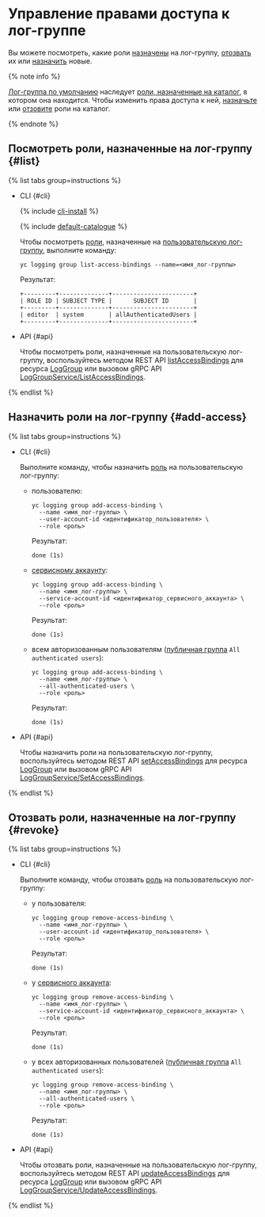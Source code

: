 # Управление правами доступа к лог-группе

Вы можете посмотреть, какие роли [назначены](#list) на лог-группу, [отозвать](#revoke) их или [назначить](#add-access) новые.

{% note info %}

[Лог-группа по умолчанию](../concepts/log-group.md) наследует [роли, назначенные на каталог](../../iam/operations/roles/get-assigned-roles.md), в котором она находится. Чтобы изменить права доступа к ней, [назначьте](../../iam/operations/roles/grant.md) или [отзовите](../../iam/operations/roles/revoke.md) роли на каталог.

{% endnote %}

## Посмотреть роли, назначенные на лог-группу {#list}

{% list tabs group=instructions %}

- CLI {#cli}

    {% include [cli-install](../../_includes/cli-install.md) %}
    
    {% include [default-catalogue](../../_includes/default-catalogue.md) %}

    Чтобы посмотреть [роли](../security/index.md), назначенные на [пользовательскую лог-группу](../concepts/log-group.md), выполните команду:

    ```
    yc logging group list-access-bindings --name=<имя_лог-группы>
    ```

    Результат:

    ```
    +---------+--------------+-----------------------+
    | ROLE ID | SUBJECT TYPE |      SUBJECT ID       |
    +---------+--------------+-----------------------+
    | editor  | system       | allAuthenticatedUsers |
    +---------+--------------+-----------------------+
    ```

- API {#api}

  Чтобы посмотреть роли, назначенные на пользовательскую лог-группу, воспользуйтесь методом REST API [listAccessBindings](../api-ref/LogGroup/listAccessBindings.md) для ресурса [LogGroup](../api-ref/LogGroup/index.md) или вызовом gRPC API [LogGroupService/ListAccessBindings](../api-ref/grpc/log_group_service.md#ListAccessBindings).

{% endlist %}

## Назначить роли на лог-группу {#add-access}

{% list tabs group=instructions %}

- CLI {#cli}

    Выполните команду, чтобы назначить [роль](../security/index.md) на пользовательскую лог-группу:

    * пользователю:

        ```
        yc logging group add-access-binding \
          --name <имя_лог-группы> \
          --user-account-id <идентификатор_пользователя> \
          --role <роль>
        ```

        Результат:

        ```
        done (1s)
        ```

    * [сервисному аккаунту](../../iam/concepts/users/service-accounts.md):

        ```
        yc logging group add-access-binding \
          --name <имя_лог-группы> \
          --service-account-id <идентификатор_сервисного_аккаунта> \
          --role <роль>
        ```

        Результат:

        ```
        done (1s)
        ```

    * всем авторизованным пользователям ([публичная группа](../../iam/concepts/access-control/public-group.md) `All authenticated users`):

        ```
        yc logging group add-access-binding \
          --name <имя_лог-группы> \
          --all-authenticated-users \
          --role <роль>
        ```

        Результат:

        ```
        done (1s)
        ```

- API {#api}

  Чтобы назначить роли на пользовательскую лог-группу, воспользуйтесь методом REST API [setAccessBindings](../api-ref/LogGroup/setAccessBindings.md) для ресурса [LogGroup](../api-ref/LogGroup/index.md) или вызовом gRPC API [LogGroupService/SetAccessBindings](../api-ref/grpc/log_group_service.md#SetAccessBindings).

{% endlist %}

## Отозвать роли, назначенные на лог-группу {#revoke}

{% list tabs group=instructions %}

- CLI {#cli}

    Выполните команду, чтобы отозвать [роль](../security/index.md) на пользовательскую лог-группу:

    * у пользователя:

        ```
        yc logging group remove-access-binding \
          --name <имя_лог-группы> \
          --user-account-id <идентификатор_пользователя> \
          --role <роль>
        ```
    
        Результат:
    
        ```
        done (1s)
        ```

    * у [сервисного аккаунта](../../iam/concepts/users/service-accounts.md):

        ```
        yc logging group remove-access-binding \
          --name <имя_лог-группы> \
          --service-account-id <идентификатор_сервисного_аккаунта> \
          --role <роль>
        ```

        Результат:

        ```
        done (1s)
        ```

    * у всех авторизованных пользователей ([публичная группа](../../iam/concepts/access-control/public-group.md) `All authenticated users`):

        ```
        yc logging group remove-access-binding \
          --name <имя_лог-группы> \
          --all-authenticated-users \
          --role <роль>
        ```

        Результат:

        ```
        done (1s)
        ```

- API {#api}

  Чтобы отозвать роли, назначенные на пользовательскую лог-группу, воспользуйтесь методом REST API [updateAccessBindings](../api-ref/LogGroup/updateAccessBindings.md) для ресурса [LogGroup](../api-ref/LogGroup/index.md) или вызовом gRPC API [LogGroupService/UpdateAccessBindings](../api-ref/grpc/log_group_service.md#UpdateAccessBindings).

{% endlist %}

